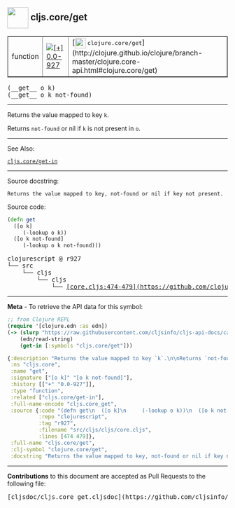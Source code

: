## <img width="48px" valign="middle" src="http://i.imgur.com/Hi20huC.png"> cljs.core/get

 <table border="1">
<tr>

<td>function</td>
<td><a href="https://github.com/cljsinfo/cljs-api-docs/tree/0.0-927"><img valign="middle" alt="[+] 0.0-927" src="https://img.shields.io/badge/+-0.0--927-lightgrey.svg"></a> </td>
<td>
[<img height="24px" valign="middle" src="http://i.imgur.com/1GjPKvB.png"> <samp>clojure.core/get</samp>](http://clojure.github.io/clojure/branch-master/clojure.core-api.html#clojure.core/get)
</td>
</tr>
</table>

 <samp>
(__get__ o k)<br>
</samp>
 <samp>
(__get__ o k not-found)<br>
</samp>

---

Returns the value mapped to key `k`.

Returns `not-found` or nil if `k` is not present in `o`.

---


See Also:

[`cljs.core/get-in`](cljs.core_get-in.md)<br>

---

Source docstring:

```
Returns the value mapped to key, not-found or nil if key not present.
```

Source code:

```clj
(defn get
  ([o k]
     (-lookup o k))
  ([o k not-found]
     (-lookup o k not-found)))
```

 <pre>
clojurescript @ r927
└── src
    └── cljs
        └── cljs
            └── <ins>[core.cljs:474-479](https://github.com/clojure/clojurescript/blob/r927/src/cljs/cljs/core.cljs#L474-L479)</ins>
</pre>


---

__Meta__ - To retrieve the API data for this symbol:

```clj
;; from Clojure REPL
(require '[clojure.edn :as edn])
(-> (slurp "https://raw.githubusercontent.com/cljsinfo/cljs-api-docs/catalog/cljs-api.edn")
    (edn/read-string)
    (get-in [:symbols "cljs.core/get"]))
```

```clj
{:description "Returns the value mapped to key `k`.\n\nReturns `not-found` or nil if `k` is not present in `o`.",
 :ns "cljs.core",
 :name "get",
 :signature ["[o k]" "[o k not-found]"],
 :history [["+" "0.0-927"]],
 :type "function",
 :related ["cljs.core/get-in"],
 :full-name-encode "cljs.core_get",
 :source {:code "(defn get\n  ([o k]\n     (-lookup o k))\n  ([o k not-found]\n     (-lookup o k not-found)))",
          :repo "clojurescript",
          :tag "r927",
          :filename "src/cljs/cljs/core.cljs",
          :lines [474 479]},
 :full-name "cljs.core/get",
 :clj-symbol "clojure.core/get",
 :docstring "Returns the value mapped to key, not-found or nil if key not present."}

```

---

__Contributions__ to this document are accepted as Pull Requests to the following file:

 <pre>
[cljsdoc/cljs.core_get.cljsdoc](https://github.com/cljsinfo/cljs-api-docs/blob/master/cljsdoc/cljs.core_get.cljsdoc)
</pre>

